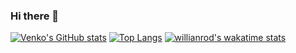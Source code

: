 ### Hi there 👋
[![Venko's GitHub stats](https://github-readme-stats.vercel.app/api?username=Venko15)](https://github.com/anuraghazra/github-readme-stats)
[![Top Langs](https://github-readme-stats.vercel.app/api/top-langs/?username=Venko15)](https://github.com/anuraghazra/github-readme-stats)
[![willianrod's wakatime stats](https://github-readme-stats.vercel.app/api/wakatime?username=Venko15)](https://github.com/anuraghazra/github-readme-stats)
